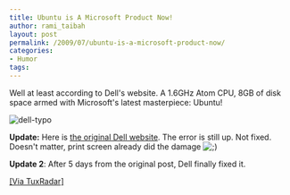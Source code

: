 ```yaml
---
title: Ubuntu is A Microsoft Product Now!
author: rami_taibah
layout: post
permalink: /2009/07/ubuntu-is-a-microsoft-product-now/
categories:
- Humor
tags: 
---
```

Well at least according to Dell's website. A 1.6GHz Atom CPU, 8GB of disk space armed with Microsoft's latest masterpiece: Ubuntu!

![dell-typo](http://192.168.1.33/blog2/wp-content/uploads/2009/07/dell-typo.png)

**Update:** Here is [the original Dell website](http://www1.euro.dell.com/uk/en/home/mini_laptop_deals/fs.aspx?refid=mini_laptop_deals&s=dhs&cs=ukdhs1). The error is still up. Not fixed. Doesn't matter, print screen already did the damage ![;)](http://192.168.1.2/blog2/wp-includes/images/smilies/icon_wink.gif)

**Update 2**: After 5 days from the original post, Dell finally fixed it.

[\[Via TuxRadar\]](http://tuxradar.com/content/ubuntu-brought-you-microsoft)